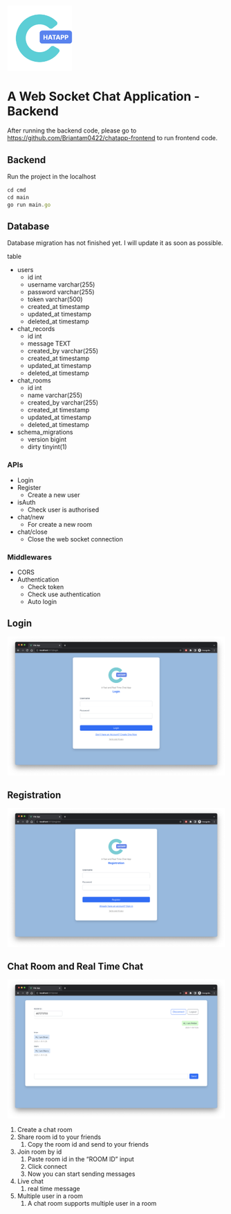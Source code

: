 <img src="instruction/chatapp_logo.png" alt="isolated" width="150"/>

# A Web Socket Chat Application - Backend

After running the backend code, please go to https://github.com/Briantam0422/chatapp-frontend to run frontend code.

## Backend

Run the project in the localhost

```jsx
cd cmd
cd main
go run main.go
```

## Database

Database migration has not finished yet. I will update it as soon as possible.

table

- users
    - id int
    - username varchar(255)
    - password varchar(255)
    - token varchar(500)
    - created_at timestamp
    - updated_at timestamp
    - deleted_at timestamp
- chat_records
  - id int
  - message TEXT
  - created_by varchar(255)
  - created_at timestamp
  - updated_at timestamp
  - deleted_at timestamp
- chat_rooms
  - id int
  - name varchar(255)
  - created_by varchar(255)
  - created_at timestamp
  - updated_at timestamp
  - deleted_at timestamp
- schema_migrations
  - version bigint
  - dirty tinyint(1)

### APIs

- Login
- Register
    - Create a new user
- isAuth
    - Check user is authorised
- chat/new
    - For create a new room
- chat/close
    - Close the web socket connection

 

### Middlewares

- CORS
- Authentication
    - Check token
    - Check use authentication
    - Auto login

## Login

![Untitled](instruction/login.png)

## Registration

![Untitled](instruction/register.png)

## Chat Room and Real Time Chat

![Untitled](instruction/chat.png)

1. Create a chat room
2. Share room id to your friends
    1. Copy the room id and send to your friends
3. Join room by id
    1. Paste room id in the “ROOM ID” input
    2. Click connect
    3. Now you can start sending messages
4. Live chat
    1. real time message
5. Multiple user in a room
    1. A chat room supports multiple user in a room